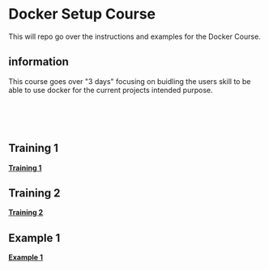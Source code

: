 # Docker Setup Course

This will repo go over the instructions and examples for the Docker Course.

## information

This course goes over "3 days" focusing on buidling the users skill to be able to use docker for the current projects intended purpose. <br><br>

<br><br>

## Training 1
[**Training 1**](Training/TUT1.md)

## Training 2
[**Training 2**](Training/TUT2.md)

## Example 1
[**Example 1**](Example1/README.md)
